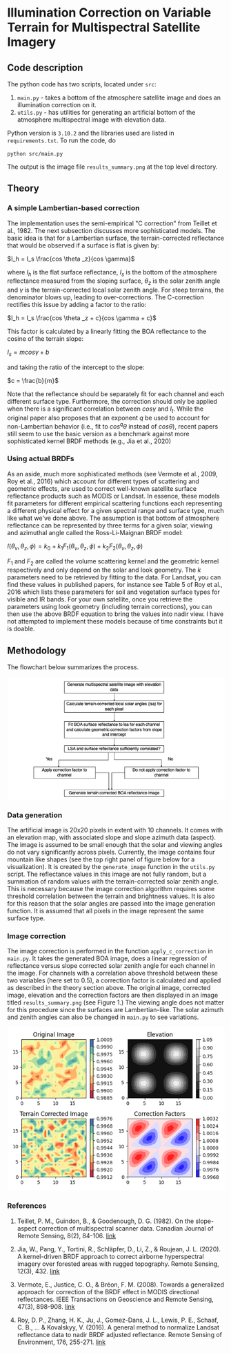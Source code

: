 # Illumination Correction on Variable Terrain for Multispectral Satellite Imagery

## Code description
The python code has two scripts, located under `src`:
1. `main.py` - takes a bottom of the atmosphere satellite image and does an illumination correction on it.
2. `utils.py`  - has utilities for generating an artificial bottom of the atmosphere multispectral image with elevation data.

Python version is `3.10.2` and the libraries used are listed in `requirements.txt`. To run the code, do 
```
python src/main.py
```
The output is the image file `results_summary.png` at the top level directory.

## Theory

### A simple Lambertian-based correction
The implementation uses the semi-empirical "C correction" from Teillet et al., 1982. The next subsection discusses more sophisticated models. The basic idea is that for a Lambertian surface, the terrain-corrected reflectance that would be observed if a surface is flat is given by:

$I_h = I_s \frac{cos \theta _z}{cos \gamma}$

where
$I_h$ is the flat surface reflectance, $I_s$ is the bottom of the atmosphere reflectance measured from the sloping surface, $\theta _z$ is the solar zenith angle and $\gamma$ is the terrain-corrected local solar zenith angle. For steep terrains, the denominator blows up, leading to over-corrections. The C-correction rectifies this issue by adding a factor to the ratio:

$I_h = I_s \frac{cos \theta _z + c}{cos \gamma + c}$

This factor is calculated by a linearly fitting the BOA reflectance to the cosine of the terrain slope:

$I_s = mcos \gamma + b$

and taking the ratio of the intercept to the slope:

$c = \frac{b}{m}$

Note that the reflectance should be separately fit for each channel and each different surface type. Furthermore, the correction should only be applied when there is a significant correlation between $cos \gamma$ and $I_t$. While the original paper also proposes that an exponent $q$ be used to account for non-Lambertian behavior (i.e., fit to $cos^q \theta$ instead of $cos \theta$), recent papers still seem to use the basic version as a benchmark against more sophisticated kernel BRDF methods (e.g., Jia et al., 2020)

### Using actual BRDFs
As an aside, much more sophisticated methods (see Vermote et al., 2009, Roy et al., 2016) which account for different types of scattering and geometric effects, are used to correct well-known satellite surface reflectance products such as MODIS or Landsat. In essence, these models fit parameters for different empirical scattering functions each representing a different physical effect for a given spectral range and surface type, much like what we've done above. The assumption is that bottom of atmosphere reflectance can be represented by three terms for a given solar, viewing and azimuthal angle called the Ross-Li-Maignan BRDF model:

$I(\theta _v,\theta _z, \phi) = k_0 + k_1F_1(\theta _v,\theta _z, \phi) + k_2F_2(\theta _v,\theta _z, \phi)$

$F_1$ and $F_2$ are called the volume scattering kernel and the geometric kernel respectively and only depend on the solar and look geometry. The $k$ parameters need to be retrieved by fitting to the data. For Landsat, you can find these values in published papers, for instance see Table 5 of Roy et al., 2016 which lists these parameters for soil and vegetation surface types for visible and IR bands. For your own satellite, once you retrieve the parameters using look geometry (including terrain corrections), you can then use the above BRDF equation to bring the values into nadir view. I have not attempted to implement these models because of time constraints but it is doable.

## Methodology

The flowchart below summarizes the process.

![Flowchart](flowchart.png)
### Data generation

The artificial image is 20x20 pixels in extent with 10 channels. It comes with an elevation map, with associated slope and slope azimuth data (aspect). The image is assumed to be small enough that the solar and viewing angles do not vary significantly across pixels. Currently, the image contains four mountain like shapes (see the top right panel of figure below for a visualization). It is created by the `generate_image` function in the `utils.py` script. The reflectance values in this image are not fully random, but a summation of random values with the terrain-corrected solar zenith angle. This is necessary because the image correction algorithm requires some threshold correlation between the terrain and brightness values. It is also for this reason that the solar angles are passed into the image generation function. It is assumed that all pixels in the image represent the same surface type.

### Image correction

The image correction is performed in the function `apply_c_correction` in `main.py`. It takes the generated BOA image, does a linear regression of reflectance versus slope corrected solar zenith angle for each channel in the image. For channels with a correlation above threshold between these two variables (here set to 0.5), a correction factor is calculated and applied as described in the theory section above. The original image, corrected image, elevation and the correction factors are then displayed in an image titled `results_summary.png` (see Figure 1.) The viewing angle does not matter for this procedure since the surfaces are Lambertian-like. The solar azimuth and zenith angles can also be changed in `main.py` to see variations.

![Figure 1](results_summary.png)





### References

1. Teillet, P. M., Guindon, B., & Goodenough, D. G. (1982). On the slope-aspect correction of multispectral scanner data. Canadian Journal of Remote Sensing, 8(2), 84-106. [link](http://dx.doi.org/10.1080/07038992.1982.10855028)

2. Jia, W., Pang, Y., Tortini, R., Schläpfer, D., Li, Z., & Roujean, J. L. (2020). A kernel-driven BRDF approach to correct airborne hyperspectral imagery over forested areas with rugged topography. Remote Sensing, 12(3), 432. [link](https://doi.org/10.3390/rs12030432)

3. Vermote, E., Justice, C. O., & Bréon, F. M. (2008). Towards a generalized approach for correction of the BRDF effect in MODIS directional reflectances. IEEE Transactions on Geoscience and Remote Sensing, 47(3), 898-908. [link](https://doi.org/10.1109/TGRS.2008.2005977)

4. Roy, D. P., Zhang, H. K., Ju, J., Gomez-Dans, J. L., Lewis, P. E., Schaaf, C. B., ... & Kovalskyy, V. (2016). A general method to normalize Landsat reflectance data to nadir BRDF adjusted reflectance. Remote Sensing of Environment, 176, 255-271. [link](https://doi.org/10.1016/j.rse.2016.01.023)
